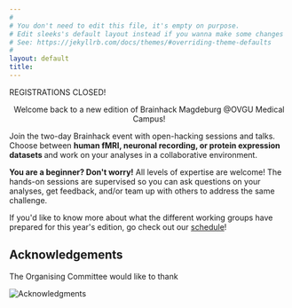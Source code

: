 ```yaml
---
#
# You don't need to edit this file, it's empty on purpose.
# Edit sleeks's default layout instead if you wanna make some changes
# See: https://jekyllrb.com/docs/themes/#overriding-theme-defaults
#
layout: default
title:
---
```


REGISTRATIONS CLOSED!

<p style="text-align: center;"> Welcome back to a new edition of Brainhack Magdeburg @OVGU Medical Campus!</p>

<p> Join the two-day Brainhack event with open-hacking sessions and talks. Choose between <strong> human fMRI, neuronal recording, or protein expression datasets </strong> and work on your analyses in a collaborative environment.</p>

<p> <strong> You are a beginner? Don't worry!</strong> All levels of expertise are welcome! The hands-on sessions are supervised so you can ask questions on your analyses, get feedback, and/or team up with others to address the same challenge.</p>

If you'd like to know more about what the different working groups have prepared for this year's edition, go check out our [schedule](https://brainhackmagdeburg.github.io/schedule/)!



## Acknowledgements

The Organising Committee would like to thank 

![Acknowledgments](https://github.com/brainhackmagdeburg/brainhackmagdeburg.github.io/assets/159427588/025eef8b-6521-4197-a115-59854a770990)

